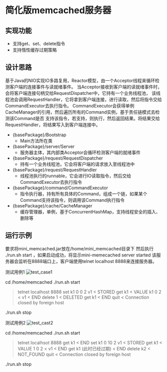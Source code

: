 # 简化版memcached服务器
## 实现功能
- 支持get、set、delete指令
- 支持惰性缓存过期策略

## 设计思路
基于Java的NIO实现IO多路复用，Reactor模型，由一个Acceptor线程来循环检测客户端的连接事件与读就绪事件。
当Acceptor接收到客户端的读就绪事件时，会将客户端连接句柄交给RequestDispatcher中，它持有一个业务线程池，
该线程池会调用RequestHandler，它将拿到客户端连接，进行读取，然后将指令交给CommandExecutor去执行指令。
CommandExecutor会获得单例CacheManager的引用，然后遍历所有的Command实例，基于责任链模式去检测该Command是否
支持该指令，若支持，则执行，然后返回结果。将结果交给RequestHandler，将结果写入到客户端连接中。


- {basePackage}/Bootstrap 
    - Main方法所在类
- {basePackage}/server/Server 
    - 服务器主体，其内部类Acceptor会循环检测客户端的就绪事件
- {basePackage}/request/RequestDispatcher 
    - 持有一个业务线程池，它会将客户端的请求放入至线程池中
- {basePackage}/request/RequestHandler 
    - 线程池执行的runnable，它会进行IO读取指令，然后交给CommandExecutor去执行指令
- {basePackage}/command/CommandExecutor
    - 指令执行器，持有所有具体的Command，组成一个链，如果某个Command支持该指令，则调用该Command执行指令
- {basePackage}/cache/CacheManager
    - 缓存管理器，单例，基于ConcurrentHashMap，支持线程安全的插入、删除等  
    

## 运行示例
要求将mini_memcached.jar放在/home/mini_memcached目录下
然后执行 ./run.sh start ，如果启动成功，将显示mini-memecached server started
该服务器会监听在8888端口上，客户端使用telnet localhost 8888来连接服务器。

测试用例1
![test_case1](http://markdown-1252651195.cossh.myqcloud.com/%E6%B5%8B%E8%AF%95%E7%94%A8%E4%BE%8B.png)

cd /home/memcached
./run.sh start

> telnet localhost 8888
> set k1 0 0 2
> v1
< STORED
> get k1
< VALUE k1 0 2
< v1
< END
> delete 1
< DELETED
> get k1
< END
> quit
< Connection closed by foreign host

./run.sh stop

测试用例2
![test_cast2](http://markdown-1252651195.cossh.myqcloud.com/%E6%B5%8B%E8%AF%95%E7%94%A8%E4%BE%8B2.png)

cd /home/memcached
./run.sh start

> telnet localhsot 8888
> get k1
< END
> set k1 0 10 2
> v1
< STORED
> get k1
< VALUE 1 0 2
< v1
< END
> get k1 (此时已经过期)
< END
> delete k2
< NOT_FOUND
> quit
< Connection closed by foreign host

./run.sh stop
